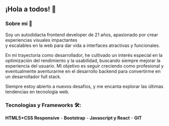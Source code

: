 ## ¡Hola a todos! 👋

### Sobre mi 🚀
Soy un autodidacta frontend developer de 21 años, apasionado por crear experiencias visuales impactantes </br> 
y escalables en la web para dar vida a interfaces atractivas y funcionales.

En mi trayectoria como desarrollador, he cultivado un interés especial en la optimización del rendimiento y la usabilidad, buscando siempre mejorar la experiencia del usuario. Mi objetivo es seguir creciendo como profesional y eventualmente aventurarme en el desarrollo backend para convertirme en un desarrollador full stack.

Siempre estoy abierto a nuevos desafíos, y me encanta explorar las últimas tendencias en tecnología web.

### Tecnologias y Frameworks 🛠️: 
**HTML5+CSS Responsive** - **Bootstrap** - **Javascript y React** - **GIT**
